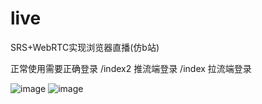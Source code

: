# live
SRS+WebRTC实现浏览器直播(仿b站)

正常使用需要正确登录
/index2 推流端登录
/index 拉流端登录

![image](https://github.com/Elliot-Zhangyx/live/assets/77909973/4e78b9bd-7329-40bb-8560-7f5103330706)
![image](https://github.com/Elliot-Zhangyx/live/assets/77909973/bd6d58a2-3500-404e-8cd5-3f260538c239)
